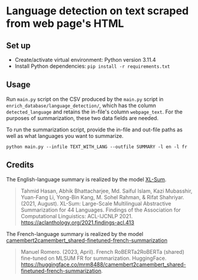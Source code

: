# Language detection on text scraped from web page's HTML

## Set up

- Create/activate virtual environment: Python version 3.11.4
- Install Python dependencies: `pip install -r requirements.txt`

## Usage

Run `main.py` script on the CSV produced by the `main.py` script in `enrich_database/language_detection/`, which has the column `detected_language` and retains the in-file's column `webpage_text`. For the purposes of summarization, these two data fields are needed.

To run the summarization script, provide the in-file and out-file paths as well as what languages you want to summarize.

```shell
python main.py --infile TEXT_WITH_LANG --outfile SUMMARY -l en -l fr
```

## Credits

The English-language summary is realized by the model [XL-Sum](https://huggingface.co/csebuetnlp/mT5_multilingual_XLSum).

> Tahmid Hasan, Abhik Bhattacharjee, Md. Saiful Islam, Kazi Mubasshir, Yuan-Fang Li, Yong-Bin Kang, M. Sohel Rahman, & Rifat Shahriyar. (2021, August). XL-Sum: Large-Scale Multilingual Abstractive Summarization for 44 Languages. Findings of the Association for Computational Linguistics: ACL-IJCNLP 2021. https://aclanthology.org/2021.findings-acl.413

The French-language summary is realized by the model [camembert2camembert_shared-finetuned-french-summarization](https://huggingface.co/mrm8488/camembert2camembert_shared-finetuned-french-summarization)

> Manuel Romero. (2023, April). French RoBERTa2RoBERTa (shared) fine-tuned on MLSUM FR for summarization. HuggingFace. https://huggingface.co/mrm8488/camembert2camembert_shared-finetuned-french-summarization.
